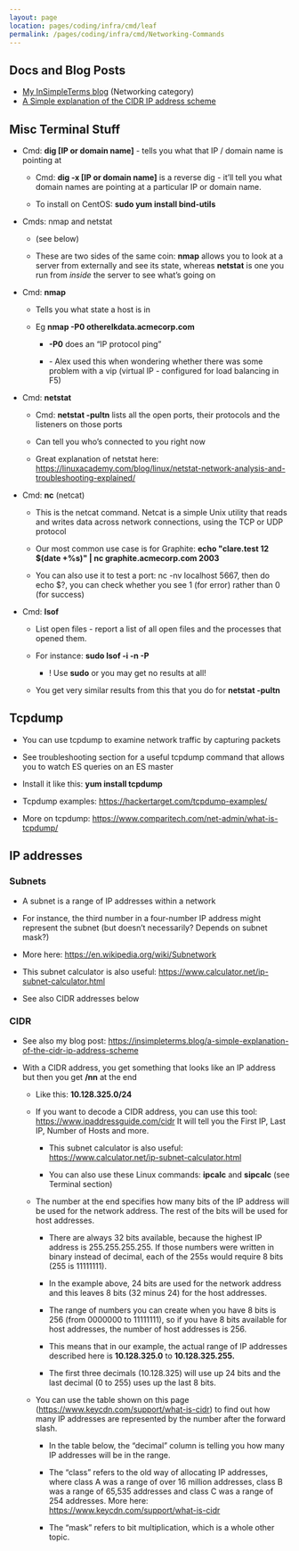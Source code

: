 ```yaml
---
layout: page
location: pages/coding/infra/cmd/leaf
permalink: /pages/coding/infra/cmd/Networking-Commands
---
```


## Docs and Blog Posts

- [My InSimpleTerms blog](https://insimpleterms.blog/category/networking) (Networking category)
- [A Simple explanation of the CIDR IP address scheme](https://insimpleterms.blog/a-simple-explanation-of-the-cidr-ip-address-scheme)

## Misc Terminal Stuff

  - Cmd: **dig \[IP or domain name\]** - tells you what that IP / domain
    name is pointing at
    
      - Cmd: **dig -x \[IP or domain name\]** is a reverse dig - it’ll
        tell you what domain names are pointing at a particular IP or
        domain name.
    
      - To install on CentOS: **sudo yum install bind-utils**

  - Cmds: nmap and netstat
    
      - (see below)
    
      - These are two sides of the same coin: **nmap** allows you to
        look at a server from externally and see its state, whereas
        **netstat** is one you run from *inside* the server to see
        what’s going on

  - Cmd: **nmap**
    
      - Tells you what state a host is in
    
      - Eg **nmap -P0 otherelkdata.acmecorp.com**
        
          - **-P0** does an “IP protocol ping”
        
          - \- Alex used this when wondering whether there was some
            problem with a vip (virtual IP - configured for load
            balancing in F5)

  - Cmd: **netstat**
    
      - Cmd: **netstat -pultn** lists all the open ports, their
        protocols and the listeners on those ports
    
      - Can tell you who’s connected to you right now
    
      - Great explanation of netstat here:
        [<span class="underline">https://linuxacademy.com/blog/linux/netstat-network-analysis-and-troubleshooting-explained/</span>](https://linuxacademy.com/blog/linux/netstat-network-analysis-and-troubleshooting-explained/)

  - Cmd: **nc** (netcat)
    
      - This is the netcat command. Netcat is a simple Unix utility that
        reads and writes data across network connections, using the TCP
        or UDP protocol
    
      - Our most common use case is for Graphite: **echo "clare.test 12
        $(date +%s)" | nc graphite.acmecorp.com 2003**
    
      - You can also use it to test a port: nc -nv localhost 5667, then
        do echo $?, you can check whether you see 1 (for error) rather
        than 0 (for success)

  - Cmd: **lsof**
    
      - List open files - report a list of all open files and the
        processes that opened them.
    
      - For instance: **sudo lsof -i -n -P**
        
          - \! Use **sudo** or you may get no results at all\!
    
      - You get very similar results from this that you do for **netstat
        -pultn**

## Tcpdump

  - You can use tcpdump to examine network traffic by capturing packets

  - See troubleshooting section for a useful tcpdump command that allows
    you to watch ES queries on an ES master

  - Install it like this: **yum install tcpdump**

  - Tcpdump examples:
    [<span class="underline">https://hackertarget.com/tcpdump-examples/</span>](https://hackertarget.com/tcpdump-examples/)

  - More on tcpdump:
    [<span class="underline">https://www.comparitech.com/net-admin/what-is-tcpdump/</span>](https://www.comparitech.com/net-admin/what-is-tcpdump/)

## IP addresses

### Subnets

  - A subnet is a range of IP addresses within a network

  - For instance, the third number in a four-number IP address might
    represent the subnet (but doesn’t necessarily? Depends on subnet
    mask?)

  - More here:
    [<span class="underline">https://en.wikipedia.org/wiki/Subnetwork</span>](https://en.wikipedia.org/wiki/Subnetwork)

  - This subnet calculator is also useful:
    [<span class="underline">https://www.calculator.net/ip-subnet-calculator.html</span>](https://www.calculator.net/ip-subnet-calculator.html)

  - See also CIDR addresses below

### CIDR

  - See also my blog post:
    <https://insimpleterms.blog/a-simple-explanation-of-the-cidr-ip-address-scheme>

  - With a CIDR address, you get something that looks like an IP address
    but then you get **/nn** at the end
    
      - Like this: **10.128.325.0/24**
    
      - If you want to decode a CIDR address, you can use this tool:
        [<span class="underline">https://www.ipaddressguide.com/cidr</span>](https://www.ipaddressguide.com/cidr)
        It will tell you the First IP, Last IP, Number of Hosts and
        more.
        
          - This subnet calculator is also useful:
            [<span class="underline">https://www.calculator.net/ip-subnet-calculator.html</span>](https://www.calculator.net/ip-subnet-calculator.html)
        
          - You can also use these Linux commands: **ipcalc** and
            **sipcalc** (see Terminal section)
    
      - The number at the end specifies how many bits of the IP address
        will be used for the network address. The rest of the bits will
        be used for host addresses.
        
          - There are always 32 bits available, because the highest IP
            address is 255.255.255.255. If those numbers were written in
            binary instead of decimal, each of the 255s would require 8
            bits (255 is 11111111).
        
          - In the example above, 24 bits are used for the network
            address and this leaves 8 bits (32 minus 24) for the host
            addresses.
        
          - The range of numbers you can create when you have 8 bits is
            256 (from 0000000 to 11111111), so if you have 8 bits
            available for host addresses, the number of host addresses
            is 256.
        
          - This means that in our example, the actual range of IP
            addresses described here is **10.128.325.0** to
            **10.128.325.255.**
        
          - The first three decimals (10.128.325) will use up 24 bits
            and the last decimal (0 to 255) uses up the last 8 bits.
    
      - You can use the table shown on this page
        (https://www.keycdn.com/support/what-is-cidr) to find out how
        many IP addresses are represented by the number after the
        forward slash.
        
          - In the table below, the “decimal” column is telling you how
            many IP addresses will be in the range.
        
          - The “class” refers to the old way of allocating IP
            addresses, where class A was a range of over 16 million
            addresses, class B was a range of 65,535 addresses and class
            C was a range of 254 addresses. More here:
            [<span class="underline">https://www.keycdn.com/support/what-is-cidr</span>](https://www.keycdn.com/support/what-is-cidr)
        
          - The “mask” refers to bit multiplication, which is a whole
            other topic.
